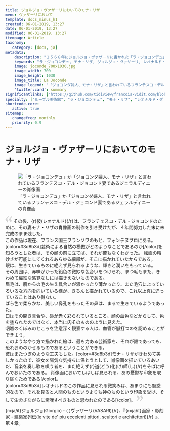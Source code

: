 ```yaml
---
title: ジョルジョ・ヴァザーリにおいてのモナ・リザ
menu: ヴァザーリにおいて
template: docs_minus_h1
created: 06-01-2019, 13:27
date: 06-01-2019, 13:27
modified: 06-01-2019, 13:27
itempage: Article
taxonomy:
   category: [docs, ja]
metadata:
    description: "１５６８年にジョルジョ・ヴァザーリに書かれた「ラ・ジョコンデュ」か「ジョコンダ婦人、モナ・リザ」と言われているフランテスコ・デル・ジョコンド妻であるジェラルディニーの肖像画の最初の描写書の中の一つとなる文書の紹介。"
    keywords: "ラ・ジョコンデュ, モナ・リザ, ジョルジョ・ヴァザーリ, レオナルド・ダ・ヴィンチ"
    image: joconde_700x1030.jpg
    image_width: 700
    image_height: 1030
    image_title: La Joconde
    image_legend: "「ジョコンダ婦人、モナ・リザ」と言われているフランテスコ・デル・ジョコンド妻であるジェラルディニーの肖像画"
    'twitter:card': summary
significantlinks: ["https://github.com/tidiview/francois-vidit.com/blob/develop/user/sites/docs/pages/01.home/01.paris/01.louvre/la-joconde/vasari/docs.ja.md"]
specialty: ["ルーブル美術館", "ラ・ジョコンデュ", "モナ・リザ", "レオナルド・ダ・ヴィンチ", "ジョルジョ・ヴァザーリ"]
shortcode-core:
   active: true
sitemap:
   changefreq: monthly
   priority: 0.9
---
```

# ジョルジョ・ヴァザーリにおいてのモナ・リザ

<figure><picture>
<source
sizes="(max-width: 767px) 98vw, (min-width: 959px) 50vw, 86vw"
srcset="
/user/sites/docs/pages/01.home/01.paris/01.louvre/01.la-joconde/01.vasari/la-joconde-280.webp 280w,
/user/sites/docs/pages/01.home/01.paris/01.louvre/01.la-joconde/01.vasari/la-joconde-380.webp 380w,
/user/sites/docs/pages/01.home/01.paris/01.louvre/01.la-joconde/01.vasari/la-joconde-480.webp 480w,
/user/sites/docs/pages/01.home/01.paris/01.louvre/01.la-joconde/01.vasari/la-joconde-640.webp 640w,
/user/sites/docs/pages/01.home/01.paris/01.louvre/01.la-joconde/01.vasari/la-joconde-840.webp 840w,
/user/sites/docs/pages/01.home/01.paris/01.louvre/01.la-joconde/01.vasari/la-joconde-1280.webp 1280w,
/user/sites/docs/pages/01.home/01.paris/01.louvre/01.la-joconde/01.vasari/la-joconde-1600.webp 1600w,
/user/sites/docs/pages/01.home/01.paris/01.louvre/01.la-joconde/01.vasari/la-joconde-1920.webp 1920w"
type="image/webp" />
<img
src="/user/sites/docs/pages/01.home/01.paris/01.louvre/01.la-joconde/01.vasari/la-joconde-840.jpg" title="「ラ・ジョコンデュ」か「ジョコンダ婦人、モナ・リザ」と言われているフランテスコ・デル・ジョコンド妻であるジェラルディニーの肖像画" alt="「ラ・ジョコンデュ」か「ジョコンダ婦人、モナ・リザ」と言われているフランテスコ・デル・ジョコンド妻であるジェラルディニーの肖像画" class="class-diane-img"
sizes="(max-width: 767px) 98vw, (min-width: 959px) 50vw, 86vw"
srcset="
/user/sites/docs/pages/01.home/01.paris/01.louvre/01.la-joconde/01.vasari/la-joconde-280.jpg 280w,
/user/sites/docs/pages/01.home/01.paris/01.louvre/01.la-joconde/01.vasari/la-joconde-380.jpg 380w,
/user/sites/docs/pages/01.home/01.paris/01.louvre/01.la-joconde/01.vasari/la-joconde-480.jpg 480w,
/user/sites/docs/pages/01.home/01.paris/01.louvre/01.la-joconde/01.vasari/la-joconde-640.jpg 640w,
/user/sites/docs/pages/01.home/01.paris/01.louvre/01.la-joconde/01.vasari/la-joconde-840.jpg 840w,
/user/sites/docs/pages/01.home/01.paris/01.louvre/01.la-joconde/01.vasari/la-joconde-1280.jpg 1280w,
/user/sites/docs/pages/01.home/01.paris/01.louvre/01.la-joconde/01.vasari/la-joconde-1600.jpg 1600w,
/user/sites/docs/pages/01.home/01.paris/01.louvre/01.la-joconde/01.vasari/la-joconde-1920.jpg 1920w" id="zephyr_et_flore">
</picture><figcaption>「ラ・ジョコンデュ」か「ジョコンダ婦人、モナ・リザ」と言われているフランテスコ・デル・ジョコンド妻であるジェラルディニーの肖像画</figcaption></figure>

<span><svg xmlns="http://www.w3.org/2000/svg" width="22px" height="22px" viewBox="0 0 78 78" fill="lightgrey" opacity="1"><path d="M76.5 9.0009L57.0898 32.605c-.88226 1.10283-.88226 1.54397-.88226 1.76454 0 1.10286 1.76455 3.30857 2.8674 4.632l13.0167 14.99877L61.50123 74.9545 50.4727 59.51456c-2.87047-3.97028-10.80793-15.88413-10.80793-19.19267 0-1.76458.6617-2.4263 6.6171-9.7051C60.8395 12.74754 63.04522 10.98297 70.98575 3.0455L76.5 9.00092zm-38.16172 0L18.9281 32.605c-.88228 1.10283-.88228 1.54397-.88228 1.76454 0 1.10286 1.76457 3.30857 2.86742 4.632L33.92688 54.0003 23.3395 74.9545 12.30793 59.51456C9.44053 55.54428 1.5 43.63043 1.5 40.3219c0-1.76458.6617-2.4263 6.6171-9.7051C22.67475 12.74754 24.88043 10.98297 32.82097 3.0455l5.51732 5.9554z"/></svg></span> 
その後、{r}彼(レオナルド){/r}は、フランチェスコ・デル・ジョコンドのために、その妻モナ・リザの肖像画の制作を引き受けたが、４年間努力した末に未完成のまま残した。  
この作品は現在、フランス国王フランソワのもと、フォンテヌブロにある。  
[color=#3d8b3d]芸術による自然の模倣がどのようなことであるのか[/color]を知ろうとした者は、その顔の前に立てば、それが苦もなくわかった。  絵画の精妙さが可能にしてくれるあらゆる細部が、そこに描かれていたからである。  
眼は、生きているものに絶えず見られるような、輝きと潤いをもっている。  
その周囲は、赤味がかった鉛色の微妙な色合いをつけられ、まつ毛もまた、きわめて繊細な感覚なしには描きえないものである。  
眉毛は、肌からの毛の生え具合いが濃かったり薄かったり、また毛穴によっていろいろな方向を向いている様が、きちんと描かれているので、これ以上真に迫っていることはあり得ない。  
ばら色で柔らかな、美しい鼻孔をもったその鼻は、まるで生きているようであった。  
口はその開き具合や、唇が赤く彩られているところ、顔の血色などからして、色を塗られたのではなく、本当に肉そのもののように見えた。  
咽喉のくぼみのところを注意深く観察する人は、血管が脈打つのを認めることができよう。  
このようなやり方で描かれた絵は、最も力ある芸術家を、それが誰であっても、恐れおののかせるものであるということができる。  
彼はまたつぎのような工夫もした。[color=#3d8b3d]モナ・リザがきわめて美しかったので、彼女を陽気な気持ちに保とうとして、肖像画を描いているあいだ、音楽を奏し歌を唄う者を、また絶えず{r}道(どう)化(け)師(し){/r}をそばに呼んでおいたのである。  肖像画においてしばしば見られる、あの憂鬱な印象を取り除くためである[/color]。  
[color=#3d8b3d]レオナルドのこの作品に見られる微笑みは、あまりにも魅惑的なので、それを見ると人間のものというよりも神のものという印象を受け、そして生命さながらに驚嘆すべきものと思われたのである[/color]。 
 <span><svg xmlns="http://www.w3.org/2000/svg" width="22px" height="22px" viewBox="0 0 78 78" fill="lightgrey" opacity="1"><path d="M1.5 68.9991L20.9102 45.395c.88226-1.10283.88226-1.54397.88226-1.76454 0-1.10286-1.76455-3.30857-2.8674-4.632L5.90836 23.9997 16.49877 3.0455 27.5273 18.48544c2.87047 3.97028 10.80793 15.88413 10.80793 19.19267 0 1.76458-.6617 2.4263-6.6171 9.7051C17.1605 65.25246 14.95478 67.01703 7.01425 74.9545L1.5 68.99908zm38.16172 0L59.0719 45.395c.88228-1.10283.88228-1.54397.88228-1.76454 0-1.10286-1.76457-3.30857-2.86742-4.632L44.07312 23.9997 54.6605 3.0455l11.03157 15.43992C68.55947 22.45572 76.5 34.36957 76.5 37.6781c0 1.76458-.6617 2.4263-6.6171 9.7051C55.32526 65.25246 53.11957 67.01703 45.17904 74.9545l-5.51732-5.9554z"/></svg></span>

 {r=ja/it}ジョルジョ(Giorgio)・(&#160;)ヴァザーリ(VASARI){/r}、『{r=ja/it}画家・彫刻家・建築家列伝(le&#160;vite&#160;de&#39;&#160;piu&#160;eccelenti&#160;pittori,&#160;scultori&#160;e&#160;architettori){/r} 』、第４章。